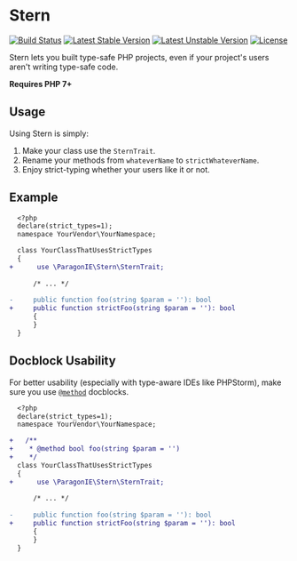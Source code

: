 # Stern

[![Build Status](https://github.com/paragonie/stern/actions/workflows/ci.yml/badge.svg)](https://github.com/paragonie/stern/actions)
[![Latest Stable Version](https://poser.pugx.org/paragonie/stern/v/stable)](https://packagist.org/packages/paragonie/stern)
[![Latest Unstable Version](https://poser.pugx.org/paragonie/stern/v/unstable)](https://packagist.org/packages/paragonie/stern)
[![License](https://poser.pugx.org/paragonie/stern/license)](https://packagist.org/packages/paragonie/stern)

Stern lets you built type-safe PHP projects, even if your project's users aren't writing type-safe code. 

**Requires PHP 7+**

## Usage

Using Stern is simply:

1. Make your class use the `SternTrait`.
2. Rename your methods from `whateverName` to `strictWhateverName`.
3. Enjoy strict-typing whether your users like it or not.

## Example

```diff
  <?php
  declare(strict_types=1);
  namespace YourVendor\YourNamespace;

  class YourClassThatUsesStrictTypes
  {
+      use \ParagonIE\Stern\SternTrait;
  
      /* ... */
  
-     public function foo(string $param = ''): bool
+     public function strictFoo(string $param = ''): bool
      {
      }
  }
```

## Docblock Usability 

For better usability (especially with type-aware IDEs like PHPStorm), make sure
you use [`@method`](https://docs.phpdoc.org/references/phpdoc/tags/method.html)
docblocks.

```diff
  <?php
  declare(strict_types=1);
  namespace YourVendor\YourNamespace;

+   /**
+    * @method bool foo(string $param = '')
+    */
  class YourClassThatUsesStrictTypes
  {
+      use \ParagonIE\Stern\SternTrait;
  
      /* ... */
  
-     public function foo(string $param = ''): bool
+     public function strictFoo(string $param = ''): bool
      {
      }
  }
```
